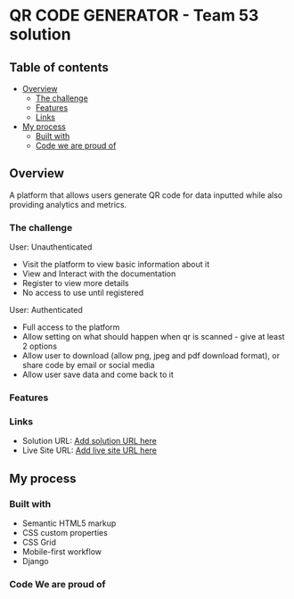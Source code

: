 # QR CODE GENERATOR - Team 53 solution


## Table of contents

- [Overview](#overview)
  - [The challenge](#the-challenge)
  - [Features](#features)
  - [Links](#links)
- [My process](#my-process)
  - [Built with](#built-with)
  - [Code we are proud of](#code-we-are-proud-of)




## Overview

A platform that allows users generate QR code for data inputted while also providing analytics and metrics. 


### The challenge

User: Unauthenticated

- Visit the platform to view basic information about it
- View and Interact with the documentation
- Register to view more details
- No access to use until registered

User: Authenticated
- Full access to the platform
- Allow setting on what should happen when qr is scanned - give at least 2 options
- Allow user to download (allow png, jpeg and pdf download format), or share code by email or social media
- Allow user save data and come back to it

### Features


### Links

- Solution URL: [Add solution URL here](https://your-solution-url.com)
- Live Site URL: [Add live site URL here](https://your-live-site-url.com)

## My process

### Built with

- Semantic HTML5 markup
- CSS custom properties
- CSS Grid
- Mobile-first workflow
- Django


### Code We are proud of

```HTML


```

```CSS

```

```JS

```

```Python

```
